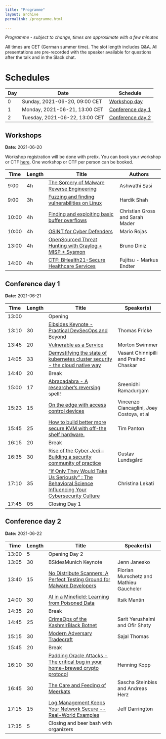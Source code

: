```yaml
---
title: "Programme"
layout: archive
permalink: /programme.html

---
```


_Programme - subject to change, times are approximate with a few minutes_

All times are CET (German summer time). The slot length includes Q&A. All presentations are pre-recorded with the speaker available for questions after the talk and in the Slack chat.

# Schedules

| Day | Date | Schedule
|-----|------|------
| 0   | Sunday,  2021-06-20, 09:00 CET | [Workshop day](#workshops)
| 1   | Monday,  2021-06-21, 13:00 CET | [Conference day 1](#conference-day-1)
| 2   | Tuesday, 2021-06-22, 13:00 CET | [Conference day 2](#conference-day-2)


## Workshops
**Date:** 2021-06-20

Workshop registration will be done with pretix. You can book your workshop or CTF [here](https://pretix.eu/BSidesMEsh21/Workshops-CTF/).
One workshop or CTF per person can be booked.

| Time  | Length | Title                   | Authors       
|-------|--------|-------------------------|---------------
|  9:00 | 4h     | [The Sorcery of Malware Reverse Engineering](/workshop-reversing.html)    | Ashwathi Sasi
|  9:00 | 3h     | [Fuzzing and finding vulnerabilities on Linux](/workshop-fuzzing.html) | Hardik Shah
| 10:00 | 4h     | [Finding and exploiting basic buffer overflows](/workshop-buffer-overflows.html)       | Christian Gross and Sarah Mader 
| 10:00 | 4h     | [OSINT for Cyber Defenders](/workshop-osint.html)   | Mario Rojas
| 13:00 | 4h     | [OpenSourced Threat Hunting with Graylog + MISP + Sysmon](/workshop-threat-hunting.html) | Bruno Diniz
| 14:00 | 4h     | [CTF: BHealth21-Secure Healthcare Services](/ctf-health.html) | Fujitsu - Markus Endter


## Conference day 1
**Date:** 2021-06-21

| Time  | Length | Title                   | Speaker(s)       
|-------|--------|-------------------------|---------------
| 13:00 |        | Opening
| 13:10 | 30     | [Elbsides Keynote - Practical DevSecOps and Beyond](/keynote-elbsides.html)       | Thomas Fricke 
| 13:45 | 20     | [Vulnerable as a Service](/swimmer.html)   | Morton Swimmer               
| 14:05 | 33     | [Demystifying the state of kubernetes cluster security - the cloud native way](/chinnipilli.html)    | Vasant Chinnipilli and Pralhad Chaskar
| 14:40 | 20     | Break
| 15:00 | 17     | [Abracadabra - A researcher’s reversing spell!](/sreenidhi.html) | Sreenidhi Ramadurgam
| 15:23 | 15     | [On the edge with access control devices](/vincenzo.html) |Vincenzo Ciancaglini, Joey Costoya, et al
| 15:45 | 25     | [How to build better more secure KVM with off-the shelf hardware.](/timpanton.html)	| Tim Panton
| 16:15 | 20     | Break
| 16:35 | 30     | [Rise of the Cyber Jedi – Building a security community of practice](/gustav.html) | Gustav Lundsgård
| 17:10 | 35     | [“If Only They Would Take Us Seriously” : The Behavioral Science Influencing Your Cybersecurity Culture](/lekati.html) |Christina Lekati
| 17:45 | 05     | Closing Day 1



## Conference day 2
**Date:** 2021-06-22

| Time	| Length | Title | Speaker(s)
|-------|--------|-------|--------
| 13:00 | 5      | Opening Day 2
| 13:05 | 30	 | BSidesMunich Keynote	| Jenn Janesko
| 13:40 | 15     | [No Distribute Scanners: A Perfect Testing Ground for Malware Developers](/gaucheler.html)   | Florian Murschetz and Mathieu Gaucheler
| 14:00 | 30	 | [AI in a Minefield: Learning from Poisoned Data](/mantin.html) | Itsik Mantin
| 14:35 | 20     | Break				
| 14:45 | 25     | [CrimeOps of the KashmirBlack Botnet](/yerushalmi.html)	| Sarit Yerushalmi and Ofir Shaty
| 15:15 | 30     | [Modern Adversary Tradecraft](/sajal.html) | Sajal Thomas
| 15:45 | 20     | Break
| 16:10 | 30     | [Padding Oracle Attacks - The critical bug in your home-brewed crypto protocol](/henning.html) | Henning Kopp
| 16:45 | 30     | [The Care and Feeding of Meerkats](/steinbiss.html) | Sascha Steinbiss and Andreas Herz
| 17:15 | 15     | [Log Management Keeps Your Network Secure -- Real-World Examples](/jeff.html) | Jeff Darrington
| 17:35 | 5      | Closing and beer bash with organizers


